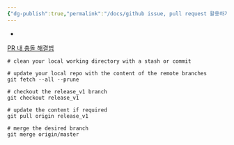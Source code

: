 ```yaml
---
{"dg-publish":true,"permalink":"/docs/github issue, pull request 활용하기/","title":"github issue, pull request 활용하기"}
---
```


- 

[PR 내 충돌 해결법](https://stackoverflow.com/questions/53346762/how-to-resolve-conflict-in-pull-request)

```
# clean your local working directory with a stash or commit

# update your local repo with the content of the remote branches
git fetch --all --prune

# checkout the release_v1 branch
git checkout release_v1 

# update the content if required
git pull origin release_v1 

# merge the desired branch
git merge origin/master
```
